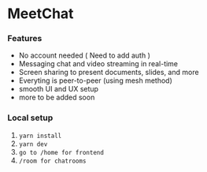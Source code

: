 # MeetChat

### Features
- No account needed ( Need to add auth )
- Messaging chat and video streaming in real-time
- Screen sharing to present documents, slides, and more
- Everyting is peer-to-peer (using mesh method)
- smooth UI and UX setup
- more to be added soon

### Local setup

1. `yarn install`
2. `yarn dev`
3. `go to /home for frontend`
4. `/room for chatrooms`

